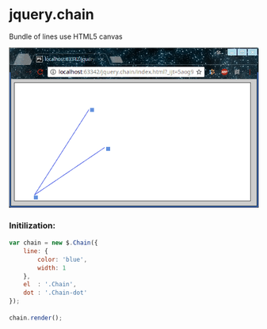 # jquery.chain
Bundle of lines use HTML5 canvas

![see example](example.gif)


### Initilization:
```javascript
var chain = new $.Chain({
    line: {
        color: 'blue',
        width: 1
    },
    el  : '.Chain',
    dot : '.Chain-dot'
});

chain.render();


```